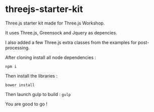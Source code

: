 threejs-starter-kit
===================

Three.js starter kit made for Three.js Workshop.

It uses Three.js, Greensock and Jquery as depencies.

I also added a few Three.js extra classes from the examples for post-processing.

After cloning install all node dependencies :

`npm i`

Then install the libraries :

`bower install`

Then launch gulp to build :
`gulp`

You are good to go !
